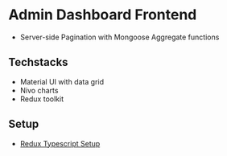 # Admin Dashboard Frontend

- Server-side Pagination with Mongoose Aggregate functions

## Techstacks

- Material UI with data grid
- Nivo charts
- Redux toolkit

## Setup

- [Redux Typescript Setup](https://react-redux.js.org/using-react-redux/usage-with-typescript)
